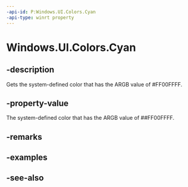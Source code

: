```yaml
---
-api-id: P:Windows.UI.Colors.Cyan
-api-type: winrt property
---
```


<!-- Property syntax
public Windows.UI.Color Cyan { get; }
-->

# Windows.UI.Colors.Cyan

## -description

Gets the system-defined color that has the ARGB value of #FF00FFFF.



## -property-value

The system-defined color that has the ARGB value of ##FF00FFFF.

## -remarks

## -examples

## -see-also
